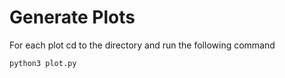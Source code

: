 # Generate Plots

For each plot cd to the directory and run the following command 
```
python3 plot.py 
```